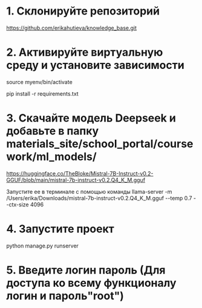 # 1. Склонируйте репозиторий

https://github.com/erikahutieva/knowledge_base.git

# 2. Активируйте виртуальную среду и установите зависимости

source myenv/bin/activate

pip install -r requirements.txt

# 3. Скачайте модель Deepseek и добавьте в папку materials_site/school_portal/coursework/ml_models/

https://huggingface.co/TheBloke/Mistral-7B-Instruct-v0.2-GGUF/blob/main/mistral-7b-instruct-v0.2.Q4_K_M.gguf

Запустите ее в терминале с помощью команды
llama-server -m /Users/erika/Downloads/mistral-7b-instruct-v0.2.Q4_K_M.gguf --temp 0.7 --ctx-size 4096



# 4. Запустите проект

python manage.py runserver

# 5. Введите логин пароль (Для доступа ко всему функционалу логин и пароль"root")



